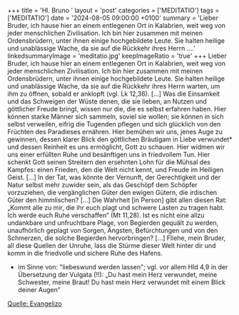 +++
title = 'Hl. Bruno  '
layout = 'post'
categories = ['MEDITATIO']
tags = ['MEDITATIO']
date = '2024-08-05 09:00:00 +0100'
summary = 'Lieber Bruder, ich hause hier an einem entlegenen Ort in Kalabrien, weit weg von jeder menschlichen Zivilisation. Ich bin hier zusammen mit meinen Ordensbrüdern, unter ihnen einige hochgebildete Leute. Sie halten heilige und unablässige Wache, da sie auf die Rückkehr ihres Herrn ....'
linkedsummaryImage = 'meditatio.jpg'
keepImageRatio = 'true'
+++
     Lieber Bruder, ich hause hier an einem entlegenen Ort in Kalabrien, weit weg von jeder menschlichen Zivilisation. Ich bin hier zusammen mit meinen Ordensbrüdern, unter ihnen einige hochgebildete Leute. Sie halten heilige und unablässige Wache, da sie auf die Rückkehr ihres Herrn warten, um ihm zu öffnen, sobald er anklopft (vgl.<!--more--> Lk 12,36). [...]
Was die Einsamkeit und das Schweigen der Wüste denen, die sie lieben, an Nutzen und göttlicher Freude bringt, wissen nur die, die es selbst erfahren haben. Hier können starke Männer sich sammeln, soviel sie wollen; sie können in sich selbst verweilen, eifrig die Tugenden pflegen und sich glücklich von den Früchten des Paradieses ernähren. Hier bemühen wir uns, jenes Auge zu gewinnen, dessen klarer Blick den göttlichen Bräutigam in Liebe verwundet* und dessen Reinheit es uns ermöglicht, Gott zu schauen. Hier widmen wir uns einer erfüllten Ruhe und besänftigen uns in friedvollem Tun. Hier schenkt Gott seinen Streitern den ersehnten Lohn für die Mühsal des Kampfes: einen Frieden, den die Welt nicht kennt, und Freude im Heiligen Geist. [...]
In der Tat, was könnte der Vernunft, der Gerechtigkeit und der Natur selbst mehr zuwider sein, als das Geschöpf dem Schöpfer vorzuziehen, die vergänglichen Güter den ewigen Gütern, die irdischen Güter den himmlischen? [...] Die Wahrheit [in Person] gibt allen diesen Rat: „Kommt alle zu mir, die ihr euch plagt und schwere Lasten zu tragen habt. Ich werde euch Ruhe verschaffen“ (Mt 11,28). Ist es nicht eine allzu undankbare und unfruchtbare Plage, von Begierden gequält zu werden, unaufhörlich geplagt von Sorgen, Ängsten, Befürchtungen und von den Schmerzen, die solche Begierden hervorbringen? [...] Fliehe, mein Bruder, all diese Quellen der Unruhe, lass die Stürme dieser Welt hinter dir und komm in die friedvolle und sichere Ruhe des Hafens. 

* im Sinne von: "liebeswund werden lassen"; vgl. vor allem  Hld 4,9 in der Übersetzung der Vulgata (!!): „Du hast mein Herz verwundet, meine Schwester, meine Braut! Du hast mein Herz verwundet mit einem Blick deiner Augen“





[Quelle: Evangelizo](https://evangeliumtagfuertag.org/DE/gospel)

